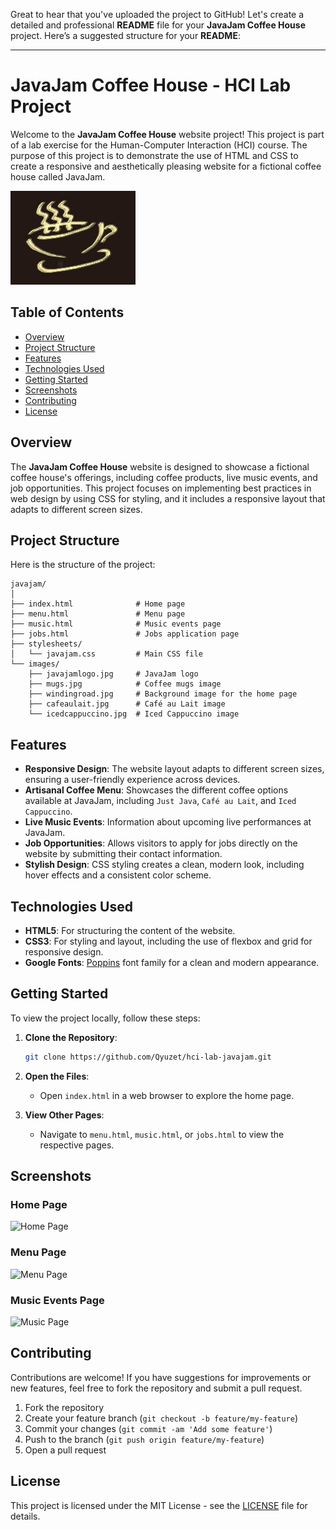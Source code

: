 Great to hear that you've uploaded the project to GitHub! Let's create a detailed and professional **README** file for your **JavaJam Coffee House** project. Here’s a suggested structure for your **README**:

---

# JavaJam Coffee House - HCI Lab Project

Welcome to the **JavaJam Coffee House** website project! This project is part of a lab exercise for the Human-Computer Interaction (HCI) course. The purpose of this project is to demonstrate the use of HTML and CSS to create a responsive and aesthetically pleasing website for a fictional coffee house called JavaJam.

![JavaJam Coffee House](images/javajamlogo.jpg)

## Table of Contents
- [Overview](#overview)
- [Project Structure](#project-structure)
- [Features](#features)
- [Technologies Used](#technologies-used)
- [Getting Started](#getting-started)
- [Screenshots](#screenshots)
- [Contributing](#contributing)
- [License](#license)

## Overview
The **JavaJam Coffee House** website is designed to showcase a fictional coffee house's offerings, including coffee products, live music events, and job opportunities. This project focuses on implementing best practices in web design by using CSS for styling, and it includes a responsive layout that adapts to different screen sizes.

## Project Structure
Here is the structure of the project:

```plaintext
javajam/
│
├── index.html              # Home page
├── menu.html               # Menu page
├── music.html              # Music events page
├── jobs.html               # Jobs application page
├── stylesheets/
│   └── javajam.css         # Main CSS file
└── images/
    ├── javajamlogo.jpg     # JavaJam logo
    ├── mugs.jpg            # Coffee mugs image
    ├── windingroad.jpg     # Background image for the home page
    ├── cafeaulait.jpg      # Café au Lait image
    └── icedcappuccino.jpg  # Iced Cappuccino image
```

## Features
- **Responsive Design**: The website layout adapts to different screen sizes, ensuring a user-friendly experience across devices.
- **Artisanal Coffee Menu**: Showcases the different coffee options available at JavaJam, including `Just Java`, `Café au Lait`, and `Iced Cappuccino`.
- **Live Music Events**: Information about upcoming live performances at JavaJam.
- **Job Opportunities**: Allows visitors to apply for jobs directly on the website by submitting their contact information.
- **Stylish Design**: CSS styling creates a clean, modern look, including hover effects and a consistent color scheme.

## Technologies Used
- **HTML5**: For structuring the content of the website.
- **CSS3**: For styling and layout, including the use of flexbox and grid for responsive design.
- **Google Fonts**: [Poppins](https://fonts.google.com/specimen/Poppins) font family for a clean and modern appearance.

## Getting Started
To view the project locally, follow these steps:

1. **Clone the Repository**:
    ```bash
    git clone https://github.com/Qyuzet/hci-lab-javajam.git
    ```

2. **Open the Files**:
   - Open `index.html` in a web browser to explore the home page.

3. **View Other Pages**:
   - Navigate to `menu.html`, `music.html`, or `jobs.html` to view the respective pages.

## Screenshots
### Home Page
![Home Page](![image](https://github.com/user-attachments/assets/4daca59e-ec98-4a1c-847f-212bcbfbdd51)
)

### Menu Page
![Menu Page](images/menu-screenshot.png)

### Music Events Page
![Music Page](images/music-screenshot.png)

## Contributing
Contributions are welcome! If you have suggestions for improvements or new features, feel free to fork the repository and submit a pull request.

1. Fork the repository
2. Create your feature branch (`git checkout -b feature/my-feature`)
3. Commit your changes (`git commit -am 'Add some feature'`)
4. Push to the branch (`git push origin feature/my-feature`)
5. Open a pull request

## License
This project is licensed under the MIT License - see the [LICENSE](LICENSE) file for details.
